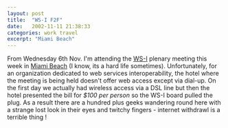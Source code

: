 ```yaml
---
layout: post
title:  "WS-I F2F"
date:   2002-11-11 21:38:33
categories: work travel
excerpt: "Miami Beach"
---
```

From Wednesday 6th Nov. I'm attending the <a href="http://www.ws-i.org/">WS-I</a> plenary meeting this week in <a href="http://www.thepalmshotel.com/">Miami Beach</a> (I know, its a hard life sometimes). Unfortunately, for an organization dedicated to web services interoperability, the hotel where the meeting is being held doesn't offer web access except via dial-up. On the first day we actually had wireless access via a DSL line but then the hotel presented the bill for <i>$100 per person</i> so the WS-I board pulled the plug. As a result there are a hundred plus geeks wandering round here with a strange lost look in their eyes and twitchy fingers - internet withdrawl is a terrible thing !

